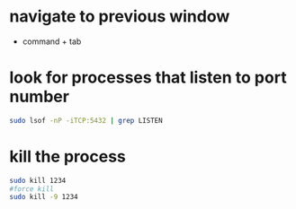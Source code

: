# navigate to previous window
- command + tab

# look for processes that listen to port number
```sh
sudo lsof -nP -iTCP:5432 | grep LISTEN
```

# kill the process
```sh
sudo kill 1234
#force kill
sudo kill -9 1234
```